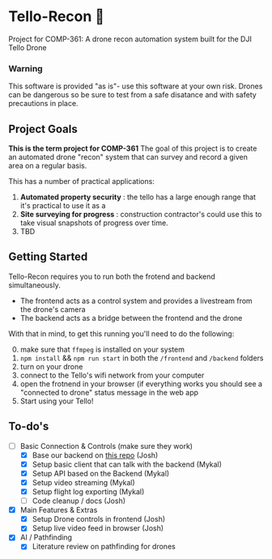 # Tello-Recon 🎯

Project for COMP-361: A drone recon automation system built for the DJI Tello Drone

### Warning

This software is provided "as is"- use this software at your own risk.
Drones can be dangerous so be sure to test from a safe disatance and with safety precautions in place.

## Project Goals

**This is the term project for COMP-361**
The goal of this project is to create an automated drone "recon" system that can survey and record a given area on a regular basis.

This has a number of practical applications:

1. **Automated property security** : the tello has a large enough range that it's practical to use it as a
2. **Site surveying for progress** : construction contractor's could use this to take visual snapshots of progress over time.
3. TBD

## Getting Started

Tello-Recon requires you to run both the frotend and backend simultaneously.

- The frontend acts as a control system and provides a livestream from the drone's camera
- The backend acts as a bridge between the frontend and the drone

With that in mind, to get this running you'll need to do the following:

0. make sure that `ffmpeg` is installed on your system
1. `npm install` && `npm run start` in both the `/frontend` and `/backend` folders
2. turn on your drone
3. connect to the Tello's wifi network from your computer
4. open the frotnend in your browser (if everything works you should see a "connected to drone" status message in the web app
5. Start using your Tello!

## To-do's

- [ ] Basic Connection & Controls (make sure they work)
  - [x] Base our backend on [this repo](https://github.com/csscottc/drone-ctrl) (Josh)
  - [x] Setup basic client that can talk with the backend (Mykal)
  - [x] Setup API based on the Backend (Mykal)
  - [x] Setup video streaming (Mykal)
  - [x] Setup flight log exporting (Mykal)
  - [ ] Code cleanup / docs (Josh)
- [x] Main Features & Extras
  - [x] Setup Drone controls in frontend (Josh)
  - [x] Setup live video feed in browser (Josh)
- [x] AI / Pathfinding
  - [x] Literature review on pathfinding for drones
